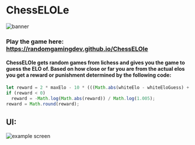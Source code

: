 # ChessELOLe
![banner](https://github.com/user-attachments/assets/38673344-70dc-4e9a-bbc6-4cc00c4f6d7d)

### Play the game here: https://randomgamingdev.github.io/ChessELOle

#### ChessELOle gets random games from lichess and gives you the game to guess the ELO of. Based on how close or far you are from the actual elos you get a reward or punishment determined by the following code:
```js
let reward = 2 * maxElo - 10 * (((Math.abs(whiteElo - whiteEloGuess) + Math.abs(blackElo - blackEloGuess)) * 0.028) ** 2);
if (reward < 0)
  reward = -Math.log(Math.abs(reward)) / Math.log(1.005);
reward = Math.round(reward);
```

## UI:
![example screen](https://github.com/user-attachments/assets/014c299f-902e-4b11-afc6-0801acd69a22)


